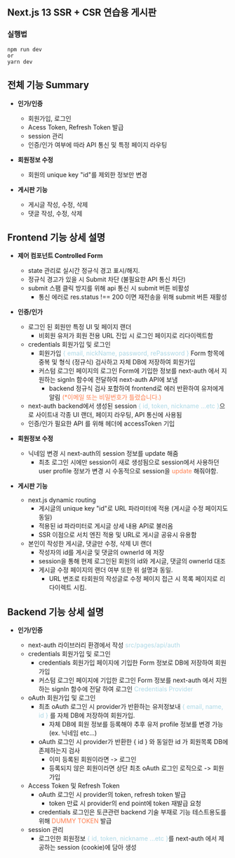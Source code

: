 ## Next.js 13 SSR + CSR 연습용 게시판

### 실행법

```
npm run dev
or
yarn dev
```

## 전체 기능 Summary

- **인가/인증**

  - 회원가입, 로그인
  - Acess Token, Refresh Token 발급
  - session 관리
  - 인증/인가 여부에 따라 API 통신 및 특정 페이지 라우팅

- **회원정보 수정**

  - 회원의 unique key "id"를 제외한 정보만 변경

- **게시판 기능**

  - 게시글 작성, 수정, 삭제
  - 댓글 작성, 수정, 삭제

## Frontend 기능 상세 설명

- **제어 컴포넌트 Controlled Form**

  - state 관리로 실시간 정규식 경고 표시/해지.
  - 정규식 경고가 있을 시 Submit 차단 (불필요한 API 통신 차단)
  - submit 스팸 클릭 방지를 위해 api 통신 시 submit 버튼 비활성
    - 통신 에러로 res.status !== 200 이면 재전송을 위해 submit 버튼 재활성

- **인증/인가**

  - 로그인 된 회원만 특정 UI 및 페이지 랜더
    - 비회원 유저가 회원 전용 URL 진입 시 로그인 페이지로 리다이렉트함
  - credentials 회원가입 및 로그인
    - 회원가입 <span style="color:#ADD8E6">{ email, nickName, password, rePassword }</span> Form 항목에 중복 및 형식 (정규식) 검사하고
      자체 DB에 저장하여 회원가입
    - 커스텀 로그인 페이지의 로그인 Form에 기입한 정보를 next-auth 에서 지원하는 signIn 함수에 전달하여
      next-auth API에 보냄
      - backend 정규식 검사 포함하여 frontend로 에러 반환하여 유저에게 알림 <span style="color: coral">(\*이메일 또는 비밀번호가 틀렸습니다.)</span>
  - next-auth backend에서 생성된 session <span style="color:#ADD8E6">{ id, token, nickname ...etc }</span>으로 사이트내 각종 UI 랜더,
    페이지 라우팅, API 통신에 사용됨
  - 인증/인가 필요한 API 를 위해 헤더에 accessToken 기입

- **회원정보 수정**

  - 닉네임 변경 시 next-auth의 session 정보를 update 해줌
    - 최초 로그인 시에만 session이 새로 생성됨으로 session에서 사용하던 user profile 정보가 변경 시 수동적으로 session을
      <span style="color: coral">update</span> 해줘야함.

- **게시판 기능**

  - next.js dynamic routing
    - 게시글의 unique key "id"로 URL 파라미터에 적용 (게시글 수정 페이지도 동일)
    - 적용된 id 파라미터로 게시글 상세 내용 API로 불러옴
    - SSR 이점으로 서치 엔진 적용 및 URL로 게시글 공유시 유용함
  - 본인이 작성한 게시글, 댓글만 수정, 삭제 UI 랜더
    - 작성자의 id를 게시글 및 댓글의 ownerId 에 저장
    - session을 통해 현제 로그인된 회원의 id와 게시글, 댓글의 ownerId 대조
    - 게시글 수정 페이지의 랜더 여부 또한 위 설명과 동일.
      - URL 변조로 타회원의 작성글로 수정 페이지 접근 시 목록 페이지로 리다이렉트 시킴.

## Backend 기능 상세 설명

- **인가/인증**

  - next-auth 라이브러리 환경에서 작성 <span style="color:#ADD8E6">src/pages/api/auth</span>
  - credentials 회원가입 및 로그인
    - credentials 회원가입 페이지에 기입한 Form 정보로 DB에 저장하여 회원가입
    - 커스텀 로그인 페이지에 기입한 로그인 Form 정보를 next-auth 에서 지원하는 signIn 함수에 전달 하여 로그인
      <span style="color:#ADD8E6">Credentials Provider</span>
  - oAuth 회원가입 및 로그인
    - 최초 oAuth 로그인 시 provider가 반환하는 유저정보내 <span style="color:#ADD8E6">{ email, name, id }</span>
      를 자체 DB에 저장하여 회원가입.
      - 자체 DB에 회원 정보를 등록해야 추후 유저 profile 정보를 변경 가능 (ex. 닉네임 etc...)
    - oAuth 로그인 시 provider가 반환한 { id } 와 동일한 id 가 회원목록 DB에 존제하는지 검사
      - 이미 등록된 회원이라면 -> 로그인
      - 등록되지 않은 회원이라면 상단 최초 oAuth 로그인 로직으로 -> 회원가입
  - Access Token 및 Refresh Token
    - oAuth 로그인 시 provider의 token, refresh token 발급
      - token 만료 시 provider의 end point에 token 재발급 요청
    - credentials 로그인은 토큰관련 backend 기술 부재로 기능 테스트용도를 위해 <span style="color: coral">DUMMY TOKEN</span> 발급
  - session 관리
    - 로그인한 회원정보 <span style="color:#ADD8E6">{ id, token, nickname ...etc }</span>를 next-auth 에서 제공하는 session (cookie)에 담아 생성
